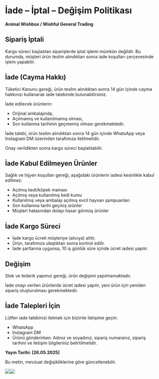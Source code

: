 ﻿# İade – İptal – Değişim Politikası

**Animal Wishbox / Wishful General Trading** 

## Sipariş İptali

Kargo süreci başlatılan siparişlerde iptal işlemi mümkün değildir. Bu durumda, müşteri ürün teslim alındıktan sonra iade koşulları çerçevesinde işlem yapabilir.

## İade (Cayma Hakkı)

Tüketici Kanunu gereği, ürün teslim alındıktan sonra 14 gün içinde cayma hakkınızı kullanarak iade talebinde bulunabilirsiniz.

İade edilecek ürünlerin:

  - Orijinal ambalajında,
  - Açılmamış ve kullanılmamış olması,
  - Son kullanma tarihinin geçmemiş olması gerekmektedir.

İade talebi, ürün teslim alındıktan sonra 14 gün içinde WhatsApp veya Instagram DM üzerinden tarafımıza iletilmelidir.

Onay verildikten sonra kargo süreci başlatılabilir.

## İade Kabul Edilmeyen Ürünler

Sağlık ve hijyen koşulları gereği, aşağıdaki ürünlerin iadesi kesinlikle kabul edilmez:

  - Açılmış kedi/köpek maması
  - Açılmış veya kullanılmış kedi kumu
  - Kullanılmış veya ambalajı açılmış evcil hayvan şampuanları
  - Son kullanma tarihi geçmiş ürünler
  - Müşteri hatasından dolayı hasar görmüş ürünler

## İade Kargo Süreci

  - İade kargo ücreti müşteriye (alıcıya) aittir.
  - Ürün, tarafımıza ulaştıktan sonra kontrol edilir.
  - İade şartlarına uygunsa, 10 iş günlük süre içinde ücret iadesi yapılır.

## Değişim

Stok ve tedarik yapımız gereği, ürün değişimi yapılmamaktadır.

İade onayı verilen ürünlerde ücret iadesi yapılır, yeni ürün için yeniden sipariş oluşturulması gerekmektedir.

## İade Talepleri İçin

Lütfen iade talebinizi iletmek için bizimle iletişime geçin:

  - WhatsApp 
  - Instagram DM
  - Ürünü gönderirken:  Adınız ve soyadınız, sipariş numaranız, sipariş tarihini ve iletişim bilgileriniz belirtilmelidir.

**Yayın Tarihi: [26.05.2025]**

Bu metin, mevzuat değişikliklerine göre güncellenebilir.













![](Aspose.Words.3650bb00-7df6-458a-b7cd-2d84e36cbb3b.001.png)![](Aspose.Words.3650bb00-7df6-458a-b7cd-2d84e36cbb3b.002.png)
